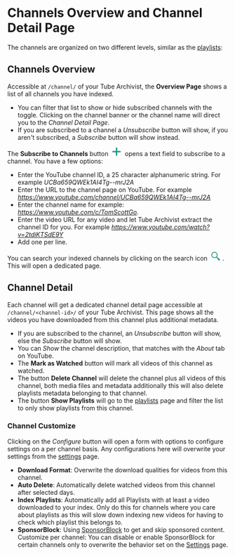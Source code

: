 # Channels Overview and Channel Detail Page

The channels are organized on two different levels, similar as the [playlists](Playlists):

## Channels Overview
Accessible at `/channel/` of your Tube Archivist, the **Overview Page** shows a list of all channels you have indexed. 
- You can filter that list to show or hide subscribed channels with the toggle. Clicking on the channel banner or the channel name will direct you to the *Channel Detail Page*.
- If you are subscribed to a channel a *Unsubscribe* button will show, if you aren't subscribed, a *Subscribe* button will show instead. 

The **Subscribe to Channels** button <img src="assets/icon-add.png?raw=true" alt="add icon" width="20px" style="margin:0 5px;"> opens a text field to subscribe to a channel. You have a few options:
- Enter the YouTube channel ID, a 25 character alphanumeric string. For example *UCBa659QWEk1AI4Tg--mrJ2A*
- Enter the URL to the channel page on YouTube. For example *https://www.youtube.com/channel/UCBa659QWEk1AI4Tg--mrJ2A*
- Enter the channel name for example: *https://www.youtube.com/c/TomScottGo*.
- Enter the video URL for any video and let Tube Archivist extract the channel ID for you. For example *https://www.youtube.com/watch?v=2tdiKTSdE9Y*
- Add one per line.

You can search your indexed channels by clicking on the search icon <img src="assets/icon-search.png?raw=true" alt="search icon" width="20px" style="margin:0 5px;">. This will open a dedicated page.

## Channel Detail
Each channel will get a dedicated channel detail page accessible at `/channel/<channel-id>/` of your Tube Archivist. This page shows all the videos you have downloaded from this channel plus additional metadata. 
- If you are subscribed to the channel, an *Unsubscribe* button will show, else the *Subscribe* button will show.
- You can *Show* the channel description, that matches with the *About* tab on YouTube.
- The **Mark as Watched** button will mark all videos of this channel as watched.
- The button **Delete Channel** will delete the channel plus all videos of this channel, both media files and metadata additionally this will also delete playlists metadata belonging to that channel.
- The button **Show Playlists** will go to the [playlists](Playlists) page and filter the list to only show playlists from this channel.

### Channel Customize
Clicking on the *Configure* button will open a form with options to configure settings on a per channel basis. Any configurations here will overwrite your settings from the [settings](Settings) page.
- **Download Format**: Overwrite the download qualities for videos from this channel.
- **Auto Delete**: Automatically delete watched videos from this channel after selected days.
- **Index Playlists**: Automatically add all Playlists with at least a video downloaded to your index. Only do this for channels where you care about playlists as this will slow down indexing new videos for having to check which playlist this belongs to.
- **SponsorBlock**: Using [SponsorBlock](https://sponsor.ajay.app/) to get and skip sponsored content. Customize per channel: You can disable or enable SponsorBlock for certain channels only to overwrite the behavior set on the [Settings](settings) page.